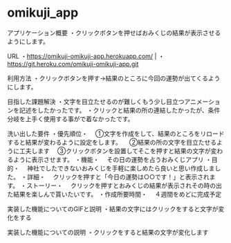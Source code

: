 # omikuji_app
 

アプリケーション概要
・クリックボタンを押せばおみくじの結果が表示させるようにします。

URL
・https://omikuji-omikuji-app.herokuapp.com/ |
・https://git.heroku.com/omikuji-omikuji-app.git

利用方法
・クリックボタンを押す→結果のところに今回の運勢が出てくるようにします。

目指した課題解決
・文字を目立たせるのが難しくもう少し目立つアニメーションを記述をしたかったです。
・クリックと結果の所の連結したかったが、条件分岐を上手く使用する事がで着なかったです。

洗い出した要件
・優先順位・
　①文字を作成をして、結果のところをリロードすると結果が変わるように設定をします。
　②結果の所の文字を目立たせるように工夫します
　③クリックボタンを設置してそこを押すと結果の文字が変わるように表示させます。
・機能・
　その日の運勢を占うおみくじアプリ
・目的・
　神社でしたできないおみくじを手軽に楽しめたら良いと思い作成しました。
・詳細・
　クリックを押すと「今日の運勢は○○です！」と表示されます。
・ストーリー・
　クリックを押すとおみくじの結果が表示されその時の出た結果を楽しんで貰いたいです。
・作成所要時間・
　４週間をめどに完成予定


実装した機能についてのGIFと説明
・結果の文字にはクリックをすると文字が変化をする

実装した機能についての説明
・クリックをすると結果の文字が変化します


